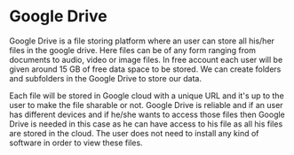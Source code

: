 # Google Drive

Google Drive is a file storing platform where an user can store all
his/her files in the google drive. Here files can be of any form
ranging from documents to audio, video or image files. In free account
each user will be given around 15 GB of free data space to be
stored. We can create folders and subfolders in the Google Drive to
store our data.

Each file will be stored in Google cloud with a unique URL and it's up
to the user to make the file sharable or not. Google Drive is reliable
and if an user has different devices and if he/she wants to access
those files then Google Drive is needed in this case as he can have
access to his file as all his files are stored in the cloud. The user
does not need to install any kind of software in order to view these
files.
